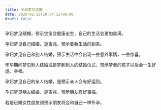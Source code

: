 ```yaml
---
title: 孕妇梦见结婚
date: 2020-02-15T20:54:12+08:00
draft: false
---
```


孕妇梦见结婚，预示宝宝会健康出生，自己的生活会更加美满。


孕妇梦见自己结婚，是吉兆，预示着新生活的到来。


孕妇梦见自己和别人结婚，预示生活中会出现一些意外事情，一些惊喜。


怀孕期间梦见别人结婚或是梦到别人的结婚仪式，预示梦者的孩子以后会一生好运、幸福。


孕妇梦见自己的亲人结婚，是预示亲人会有好运到。


孕妇梦见朋友结婚，是吉兆，预示朋友有好事临。

若是已婚女性朋友则预示朋友将会和自己一样怀孕。

